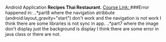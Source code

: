 Android Application
**Recipes Thai Restaurant.**
[ Course Link: ]( https://www.youtube.com/playlist?list=PLPIUB9tHYMdvnKejGY-ggulrkgj6cBb4S )
###Error happened in:
..*part8 
where the navigation atribbute (android:layout_gravity="start") don't work and the navigation is not work I think there are some libraries is not sync in app.
..*part7
where the image don't display just the background is display I think there are some error in java class or there are not. 
